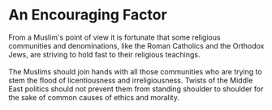 An Encouraging Factor
=====================

From a Muslim's point of view it is fortunate that some religious
communities and denominations, like the Roman Catholics and the Orthodox
Jews, are striving to hold fast to their religious teachings.  
    
 The Muslims should join hands with all those communities who are trying
to stem the flood of licentiousness and irreligiousness. Twists of the
Middle East politics should not prevent them from standing shoulder to
shoulder for the sake of common causes of ethics and morality.  
  


